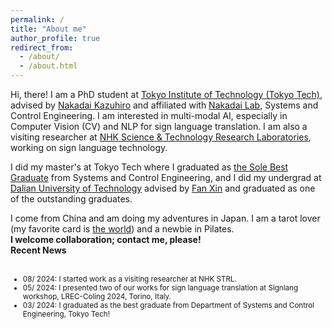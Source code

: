 ```yaml
---
permalink: /
title: "About me"
author_profile: true
redirect_from: 
  - /about/
  - /about.html
---
```


Hi, there! I am a PhD student at [Tokyo Institute of Technology (Tokyo Tech)](https://www.titech.ac.jp/english?), advised by [Nakadai Kazuhiro](https://scholar.google.fr/citations?user=SBBBYM8AAAAJ&hl=en) and affiliated with [Nakadai Lab](https://www.ra.sc.e.titech.ac.jp/en/), Systems and Control Engineering. I am interested in multi-modal AI, especially in Computer Vision (CV) and NLP for sign language translation. I am also a visiting researcher at [NHK Science & Technology Research Laboratories](https://www.nhk.or.jp/strl/english/vision/2_1.html), working on sign language technology.



I did my master's at Tokyo Tech where I graduated as [the Sole Best Graduate](https://www.openbadge-global.com/ns/portal/openbadge/public/assertions/detail/QXgwK3JENW1yRGZURkJML0RIVXphZz09) from Systems and Control Engineering, and I did my undergrad at [Dalian University of Technology](https://en.dlut.edu.cn/) advised by [Fan Xin](https://scholar.google.com/citations?user=vLN1njoAAAAJ&hl=en) and graduated as one of the outstanding graduates.

I come from China and am doing my adventures in Japan. I am a tarot lover (my favorite card is [the world](https://en.wikipedia.org/wiki/The_World_%28tarot_card%29)) and a newbie in Pilates.<br>
<b> I welcome collaboration; contact me, please! </b> <br>
<b> Recent News </b> <br><br>
<ul style="font-size: smaller;">
  <li>08/ 2024: I started work as a visiting researcher at NHK STRL.</li>
  <li>05/ 2024: I presented two of our works for sign language translation at Signlang workshop, LREC-Coling 2024, Torino, Italy.</li>
  <li>03/ 2024: I graduated as the best graduate from Department of Systems and Control Engineering, Tokyo Tech!</li>
</ul>


